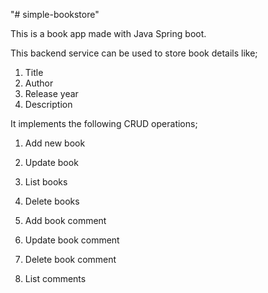 "# simple-bookstore" 

This is a book app made with Java Spring boot.

This backend service can be used to store book details like;
1. Title
2. Author
3. Release year
4. Description

It implements the following CRUD operations;
1. Add new book
2. Update book
3. List books
4. Delete books

1. Add book comment
2. Update book comment
3. Delete book comment
4. List comments
